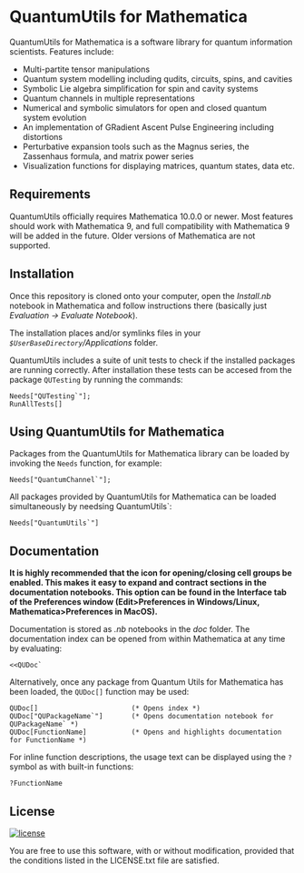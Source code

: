 # QuantumUtils for Mathematica

QuantumUtils for Mathematica is a software library for quantum information scientists. Features include:

 - Multi-partite tensor manipulations
 - Quantum system modelling including qudits, circuits, spins, and cavities
 - Symbolic Lie algebra simplification for spin and cavity systems
 - Quantum channels in multiple representations
 - Numerical and symbolic simulators for open and closed quantum system evolution
 - An implementation of GRadient Ascent Pulse Engineering including distortions
 - Perturbative expansion tools such as the Magnus series, the Zassenhaus formula, and matrix power series
 - Visualization functions for displaying matrices, quantum states, data etc.

## Requirements

QuantumUtils officially requires Mathematica 10.0.0 or newer. Most features should work with Mathematica 9, and full compatibility with Mathematica 9 will be added in the future. Older versions of Mathematica are not supported.

## Installation

Once this repository is cloned onto your computer, open the *Install.nb* notebook in Mathematica and follow instructions there (basically just *Evaluation -> Evaluate Notebook*).

The installation places and/or symlinks files in your *`$UserBaseDirectory`/Applications* folder. 

QuantumUtils includes a suite of unit tests to check if the installed packages are running correctly. After installation these tests can be accesed from the package `QUTesting` by running the commands:

    Needs["QUTesting`"];
    RunAllTests[]
	
## Using QuantumUtils for Mathematica

Packages from the QuantumUtils for Mathematica library can be loaded by invoking the `Needs` function, for example:

    Needs["QuantumChannel`"];
    
All packages provided by QuantumUtils for Mathematica can be loaded simultaneously by needsing QuantumUtils`:

    Needs["QuantumUtils`"]
    
## Documentation

**It is highly recommended that the icon for opening/closing cell groups be enabled. This makes it easy to expand and contract sections in the documentation notebooks. This option can be found in the Interface tab of the Preferences window (Edit>Preferences in Windows/Linux, Mathematica>Preferences in MacOS).**

Documentation is stored as *.nb* notebooks in the *doc* folder. The documentation index can be opened from within Mathematica at any time by evaluating:

    <<QUDoc`

Alternatively, once any package from Quantum Utils for Mathematica has been loaded, the `QUDoc[]` function may be used: 

    QUDoc[]                       (* Opens index *)
    QUDoc["QUPackageName`"]       (* Opens documentation notebook for QUPackageName` *)
    QUDoc[FunctionName]           (* Opens and highlights documentation for FunctionName *)

For inline function descriptions, the usage text can be displayed using the `?` symbol as with built-in functions:

    ?FunctionName


## License

[![license](https://img.shields.io/badge/license-New%20BSD-blue.svg)](http://en.wikipedia.org/wiki/BSD_licenses#3-clause_license_.28.22Revised_BSD_License.22.2C_.22New_BSD_License.22.2C_or_.22Modified_BSD_License.22.29)

You are free to use this software, with or without modification, provided that the conditions listed in the LICENSE.txt file are satisfied.
